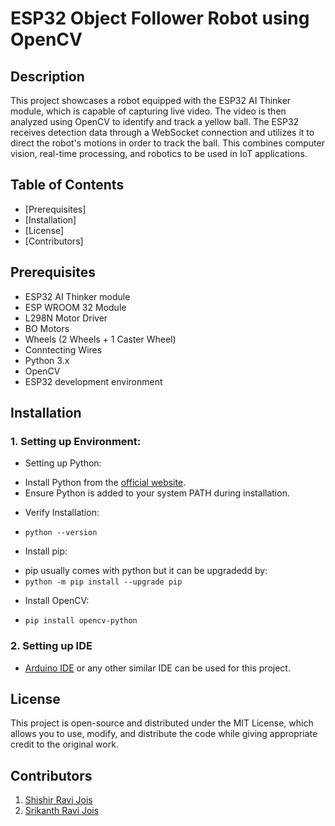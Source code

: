 # ESP32 Object Follower Robot using OpenCV

## Description
This project showcases a robot equipped with the ESP32 AI Thinker module, which is capable of capturing live video. The video is then analyzed using OpenCV to identify and track a yellow ball. The ESP32 receives detection data through a WebSocket connection and utilizes it to direct the robot's motions in order to track the ball. This combines computer vision, real-time processing, and robotics to be used in IoT applications.

## Table of Contents
* [Prerequisites]
* [Installation]
* [License]
* [Contributors]

## Prerequisites
* ESP32 AI Thinker module
* ESP WROOM 32 Module
* L298N Motor Driver
* BO Motors
* Wheels (2 Wheels + 1 Caster Wheel)
* Conntecting Wires
* Python 3.x
* OpenCV
* ESP32 development environment


## Installation
### **1. Setting up Environment:**
* Setting up Python:
- Install Python from the [official website](https://www.python.org/).
- Ensure Python is added to your system PATH during installation.

* Verify Installation:
- ```python --version```

* Install pip:
- pip usually comes with python but it can be upgradedd by:
- ```python -m pip install --upgrade pip```

* Install OpenCV:
- ```pip install opencv-python```

### 2. Setting up IDE
* [Arduino IDE](https://www.arduino.cc/en/software) or any other similar IDE can be used for this project.

## License
This project is open-source and distributed under the MIT License, which allows you to use, modify, and distribute the code while giving appropriate credit to the original work.

## Contributors
1. [Shishir Ravi Jois](https://github.com/ShishirRJ)
2. [Srikanth Ravi Jois](https://github.com/SrikanthRaviJois)